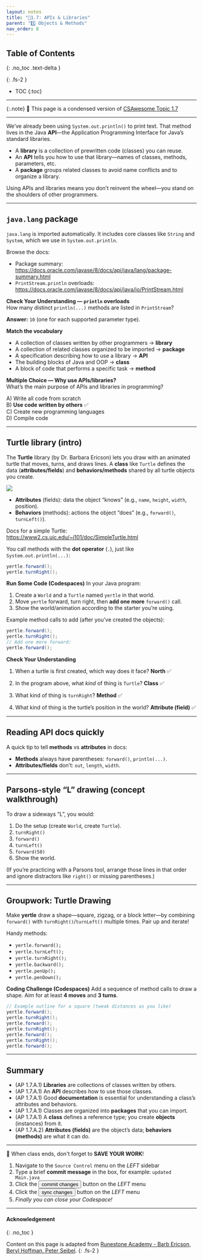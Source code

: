```yaml
---
layout: notes
title: "📓1.7: APIs & Libraries" 
parent: "1️⃣ Objects & Methods"
nav_order: 8
---
```


## Table of Contents
{: .no_toc .text-delta }

{: .fs-2 }
- TOC
{:toc}

---

{:.note}
📖 This page is a condensed version of [CSAwesome Topic 1.7]() 

---

We’ve already been using `System.out.println()` to print text. That method lives in the Java **API**—the Application Programming Interface for Java’s standard libraries.

- A **library** is a collection of prewritten code (classes) you can reuse.
- An **API** tells you how to use that library—names of classes, methods, parameters, etc.
- A **package** groups related classes to avoid name conflicts and to organize a library.

Using APIs and libraries means you don’t reinvent the wheel—you stand on the shoulders of other programmers.

---

## `java.lang` package

`java.lang` is imported automatically. It includes core classes like `String` and `System`, which we use in `System.out.println`.

Browse the docs:  
- Package summary: <https://docs.oracle.com/javase/8/docs/api/java/lang/package-summary.html>  
- `PrintStream.println` overloads: <https://docs.oracle.com/javase/8/docs/api/java/io/PrintStream.html>

<div class="task" markdown="block">

**Check Your Understanding — `println` overloads**  
How many distinct `println(...)` methods are listed in `PrintStream`?

**Answer:** `10` (one for each supported parameter type).

</div>

<div class="task" markdown="block">

**Match the vocabulary**  
- A collection of classes written by other programmers → **library**  
- A collection of related classes organized to be imported → **package**  
- A specification describing how to use a library → **API**  
- The building blocks of Java and OOP → **class**  
- A block of code that performs a specific task → **method**

</div>

<div class="task" markdown="block">

**Multiple Choice — Why use APIs/libraries?**  
What’s the main purpose of APIs and libraries in programming?

A) Write all code from scratch  
B) **Use code written by others** ✅  
C) Create new programming languages  
D) Compile code

</div>

---

## Turtle library (intro)

The **Turtle** library (by Dr. Barbara Ericson) lets you draw with an animated turtle that moves, turns, and draws lines. A **class** like `Turtle` defines the data (**attributes/fields**) and **behaviors/methods** shared by all turtle objects you create.

![](Figures/turtleOOD.png)

- **Attributes** (fields): data the object “knows” (e.g., `name`, `height`, `width`, position).  
- **Behaviors** (methods): actions the object “does” (e.g., `forward()`, `turnLeft()`).

Docs for a simple Turtle: <https://www2.cs.uic.edu/~i101/doc/SimpleTurtle.html>

You call methods with the **dot operator** (`.`), just like `System.out.println(...)`:

```java
yertle.forward();
yertle.turnRight();
````

<div class="task" markdown="block">

**Run Some Code (Codespaces)**
In your Java program:

1. Create a `World` and a `Turtle` named `yertle` in that world.
2. Move `yertle` forward, turn right, then **add one more** `forward()` call.
3. Show the world/animation according to the starter you’re using.

Example method calls to add (after you’ve created the objects):

```java
yertle.forward();
yertle.turnRight();
// Add one more forward:
yertle.forward();
```

</div>

<div class="task" markdown="block">

**Check Your Understanding**

1. When a turtle is first created, which way does it face?
   **North** ✅

2. In the program above, what *kind* of thing is `Turtle`?
   **Class** ✅

3. What kind of thing is `turnRight`?
   **Method** ✅

4. What kind of thing is the turtle’s position in the world?
   **Attribute (field)** ✅

</div>

---

## Reading API docs quickly

A quick tip to tell **methods** vs **attributes** in docs:

* **Methods** always have parentheses: `forward()`, `println(...)`.
* **Attributes/fields** don’t: `out`, `length`, `width`.

---

## Parsons-style “L” drawing (concept walkthrough)

To draw a sideways “L”, you would:

1. Do the setup (create `World`, create `Turtle`).
2. `turnRight()`
3. `forward()`
4. `turnLeft()`
5. `forward(50)`
6. Show the world.

(If you’re practicing with a Parsons tool, arrange those lines in that order and ignore distractors like `right()` or missing parentheses.)

---

## Groupwork: Turtle Drawing

Make **yertle** draw a shape—square, zigzag, or a block letter—by combining `forward()` with `turnRight()`/`turnLeft()` multiple times. Pair up and iterate!

Handy methods:

* `yertle.forward();`
* `yertle.turnLeft();`
* `yertle.turnRight();`
* `yertle.backward();`
* `yertle.penUp();`
* `yertle.penDown();`

<div class="task" markdown="block">

**Coding Challenge (Codespaces)**
Add a sequence of method calls to draw a shape. Aim for at least **4 moves** and **3 turns**.

```java
// Example outline for a square (tweak distances as you like)
yertle.forward();
yertle.turnRight();
yertle.forward();
yertle.turnRight();
yertle.forward();
yertle.turnRight();
yertle.forward();
```

</div>

---

## Summary

* (AP 1.7.A.1) **Libraries** are collections of classes written by others.
* (AP 1.7.A.1) An **API** describes how to use those classes.
* (AP 1.7.A.1) Good **documentation** is essential for understanding a class’s attributes and behaviors.
* (AP 1.7.A.1) Classes are organized into **packages** that you can import.
* (AP 1.7.A.1) A **class** defines a reference type; you create **objects** (instances) from it.
* (AP 1.7.A.2) **Attributes (fields)** are the object’s data; **behaviors (methods)** are what it can do.

---

<div class="warn" markdown="block">

🛑 When class ends, don't forget to **SAVE YOUR WORK**!

1. Navigate to the `Source Control` menu on the _LEFT_ sidebar
2. Type a brief **commit message** in the box, for example: `updated Main.java`
3. Click the <button type="button" name="button" class="btn btn-green">commit changes</button> button on the _LEFT_ menu
4. Click the <button type="button" name="button" class="btn btn-green">sync changes</button> button on the _LEFT_ menu
5. _Finally you can close your Codespace!_

</div>

---

#### Acknowledgement
{: .no_toc }

Content on this page is adapted from [Runestone Academy - Barb Ericson, Beryl Hoffman, Peter Seibel](https://runestone.academy/ns/books/published/csawesome2/csawesome2.html).
{: .fs-2 }
